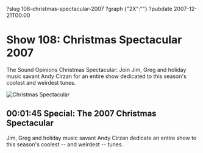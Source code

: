 ?slug 108-christmas-spectacular-2007
?graph {"2X":""}
?pubdate 2007-12-21T00:00

# Show 108: Christmas Spectacular 2007
The Sound Opinions Christmas Spectacular: Join Jim, Greg and holiday music savant Andy Cirzan for an entire show dedicated to this season's coolest and weirdest tunes.

![Christmas Spectacular](https://static.soundopinions.org/images/andycirzan.jpg)

## 00:01:45 Special: The 2007 Christmas Spectacular
Jim, Greg and holiday music savant Andy Cirzan dedicate an entire show to this season's coolest -- and weirdest -- tunes.